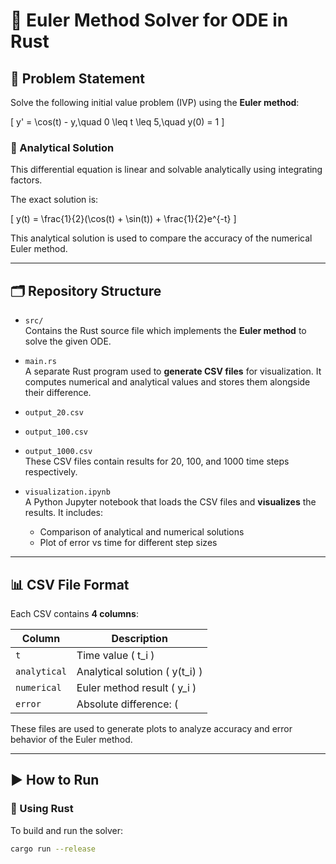 # 🧮 Euler Method Solver for ODE in Rust

## 📘 Problem Statement

Solve the following initial value problem (IVP) using the **Euler method**:

\[
y' = \cos(t) - y,\quad 0 \leq t \leq 5,\quad y(0) = 1
\]

### 📌 Analytical Solution

This differential equation is linear and solvable analytically using integrating factors.

The exact solution is:

\[
y(t) = \frac{1}{2}(\cos(t) + \sin(t)) + \frac{1}{2}e^{-t}
\]

This analytical solution is used to compare the accuracy of the numerical Euler method.

---

## 🗂️ Repository Structure

- `src/`  
  Contains the Rust source file which implements the **Euler method** to solve the given ODE.

- `main.rs`  
  A separate Rust program used to **generate CSV files** for visualization. It computes numerical and analytical values and stores them alongside their difference.

- `output_20.csv`  
- `output_100.csv`  
- `output_1000.csv`  
  These CSV files contain results for 20, 100, and 1000 time steps respectively.

- `visualization.ipynb`  
  A Python Jupyter notebook that loads the CSV files and **visualizes** the results. It includes:
  - Comparison of analytical and numerical solutions
  - Plot of error vs time for different step sizes

---

## 📊 CSV File Format

Each CSV contains **4 columns**:

| Column              | Description                                     |
|---------------------|-------------------------------------------------|
| `t`                 | Time value \( t_i \)                            |
| `analytical`        | Analytical solution \( y(t_i) \)               |
| `numerical`         | Euler method result \( y_i \)                  |
| `error`             | Absolute difference: \( |y(t_i) - y_i| \)       |

These files are used to generate plots to analyze accuracy and error behavior of the Euler method.

---

## ▶️ How to Run

### 🦀 Using Rust

To build and run the solver:

```bash
cargo run --release
